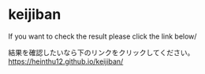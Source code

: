 # keijiban

If you want to check the result please click the link below/

結果を確認したいなら下のリンクをクリックしてください。 https://heinthu12.github.io/keijiban/
